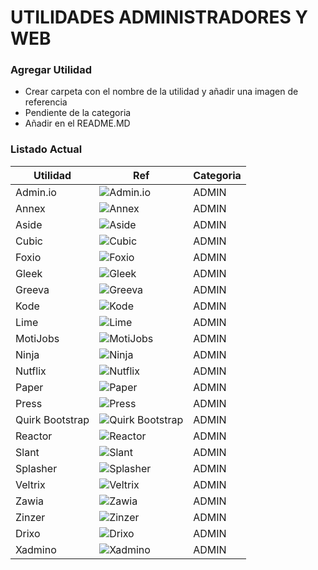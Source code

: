 # UTILIDADES ADMINISTRADORES Y WEB

### Agregar Utilidad
 * Crear carpeta con el nombre de la utilidad y añadir una imagen de referencia
 * Pendiente de la categoria
 * Añadir en el README.MD

### Listado Actual

| Utilidad | Ref | Categoria|
| ------ | ------ | ------ |
| Admin.io | ![Admin.io](/Administradores/Admin.io/98496086-b6ed-42cc-b2c3-4dd68de704de.jpeg "Admin.io") | ADMIN  |
| Annex | ![Annex](/Administradores/Annex/a40bc87d-43a8-4967-8093-2c6423091e9f.jpeg "Annex") | ADMIN  |
| Aside | ![Aside](/Administradores/Aside/112c1875-a12b-4843-b2c6-2c6b1d458f2a.jpeg "Aside") | ADMIN  |
| Cubic | ![Cubic](/Administradores/Cubic/9672a22d-eba5-43b3-8024-94e1201de513.jpeg "Cubic") | ADMIN  |
| Foxio | ![Foxio](/Administradores/Foxio/1390c93d-1133-41b5-a8ed-883ab0b55ecf.jpeg "Foxio") | ADMIN  |
| Gleek | ![Gleek](/Administradores/Gleek/2ad9e3d9-5b4b-4c0d-bab0-1537cb5b9b4d.jpeg "Gleek") | ADMIN  |
| Greeva | ![Greeva](/Administradores/Greeva/52529ffc-4762-4864-b8c5-902b13b7a2b7.jpeg "Greeva") | ADMIN  |
| Kode | ![Kode](/Administradores/Kode/b01c6cf7-49bb-4d24-9f44-2e13697dd661.jpeg "Kode") | ADMIN  |
| Lime | ![Lime](/Administradores/Lime/43768814-ac91-44a4-bc41-8ca7f680b2e7.jpeg "Lime") | ADMIN  |
| MotiJobs | ![MotiJobs](/Administradores/MotiJobs/d516001f-7385-47c2-835a-c103a8cf8143.jpeg "MotiJobs") | ADMIN  |
| Ninja | ![Ninja](/Administradores/Ninja/8475ddf3-e0a6-4de5-9738-602f5e4ac4fc.jpeg "Ninja") | ADMIN  |
| Nutflix | ![Nutflix](/Administradores/Nutflix/98495fd0-6307-44f3-bb8d-3ae4dfbb715e.jpeg "Nutflix") | ADMIN  |
| Paper | ![Paper](/Administradores/Paper/17849a03-b3d7-4086-8e0b-080b61b69fca.jpeg "Paper") | ADMIN  |
| Press | ![Press](/Administradores/Press/68041671-4162-4ed4-ac3c-37e074cf1efc.jpeg "Press") | ADMIN  |
| Quirk Bootstrap | ![Quirk Bootstrap](/Administradores/QuirkBootstrap/efcf6bd9-17e7-4740-a684-8c56297f6aaa.jpeg "Quirk Bootstrap") | ADMIN  |
| Reactor | ![Reactor](/Administradores/Reactor/efcf6bd9-17e7-4740-a684-8c56297f6aaa.jpeg "Reactor") | ADMIN  |
| Slant | ![Slant](/Administradores/Slant/3d1029a9-3cc4-406c-af3f-6c82247d530f.jpeg "Slant") | ADMIN  |
| Splasher | ![Splasher](/Administradores/Splasher/f66664e3-c67b-4a05-90a4-2bfe849215ca.jpeg "Splasher") | ADMIN  |
| Veltrix | ![Veltrix](/Administradores/Veltrix/b28f5608-ca6e-47c9-9c61-282f00a34eb1.jpeg "Veltrix") | ADMIN  |
| Zawia | ![Zawia](/Administradores/Zawia/3ba877a5-2a7e-41f3-83e8-9973b53bf7b4.jpeg "Zawia") | ADMIN  |
| Zinzer | ![Zinzer](/Administradores/Zinzer/d374b7c4-ef76-48c6-8e98-a9ac1a203b19.jpeg "Zinzer") | ADMIN  |
| Drixo | ![Drixo](/Administradores/Drixo/3459fc9d-ae93-493b-9c52-d6ee73a059ca.jpeg "Drixo") | ADMIN  |
| Xadmino | ![Xadmino](/Administradores/Xadmino/5b39c652-6e26-4b44-a5f3-d5ae17078dd7.jpeg "Xadmino") | ADMIN  |
